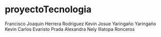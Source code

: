 # proyectoTecnologia 
Francisco Joaquin Herrera Rodriguez
Kevin Josue Yaringaño Yaringaño
Kevin Carlos Evaristo Prada
Alexandra Nely Illatopa Ronceros